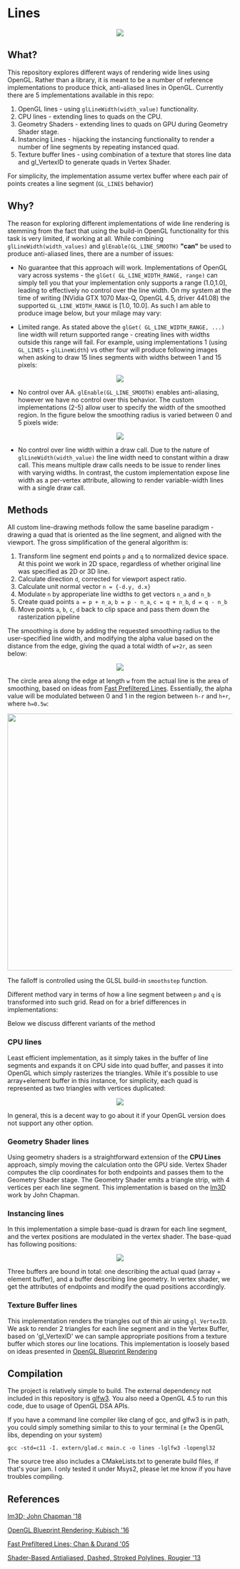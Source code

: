# Lines

<p align="center"> 
<img src="screenshots/aa_lines.png">
</p>

## What?

This repository explores different ways of rendering wide lines using OpenGL. Rather than a library, it is meant to be a
number of reference implementations to produce thick, anti-aliased lines in OpenGL. Currently there are 5 implementations
available in this repo:

1. OpenGL lines - using `glLineWidth(width_value)` functionality.
2. CPU lines - extending lines to quads on the CPU.
3. Geometry Shaders - extending lines to quads on GPU during Geometry Shader stage.
4. Instancing Lines - hijacking the instancing functionality to render a number of line segments by repeating instanced quad.
5. Texture buffer lines - using combination of a texture that stores line data and gl_VertexID to generate quads in Vertex Shader.

For simplicity, the implementation assume vertex buffer where each pair of points creates a line segment (`GL_LINES` behavior)

## Why?

The reason for exploring different implementations of wide line rendering is stemming from the fact that using the build-in OpenGL functionality for this task is very limited, if working at all. While combining `glLineWidth(width_values)` and `glEnable(GL_LINE_SMOOTH)` **"can"** be used to produce anti-aliased lines, there are a number of issues:

- No guarantee that this approach will work. Implementations of OpenGL vary across systems - the `glGet( GL_LINE_WIDTH_RANGE, range)` can simply tell you that your implementation only supports a range (1.0,1.0], leading to effectively no control over the line width. On my system at the time of writing (NVidia GTX 1070 Max-Q, OpenGL 4.5, driver 441.08) the supported `GL_LINE_WIDTH_RANGE` is [1.0, 10.0]. As such I am able to produce image below, but your milage may vary:

- Limited range. As stated above the `glGet( GL_LINE_WIDTH_RANGE, ...)` line width will return supported range - creating lines with widths outside this range will fail. For example, using implementations 1 (using `GL_LINES` + `glLineWidth`) vs other four will produce following images when asking to draw 15 lines segments with widths between 1 and 15 pixels:

<p align="center"> 
<img src="screenshots/line_width_range.png">
</p>

- No control over AA. `glEnable(GL_LINE_SMOOTH)` enables anti-aliasing, however we have no control over this behavior. The custom implementations (2-5) allow user to specify the width of the smoothed region. In the figure below the smoothing radius is varied between 0 and 5 pixels wide:

<p align="center"> 
<img src="screenshots/line_filtering.png">
</p>

- No control over line width within a draw call. Due to the nature of `glLineWidth(width_value)` the line width need to constant within a draw call. This means multiple draw calls needs to be issue to render lines with varying widths. In contrast, the custom implementation expose line width as a per-vertex attribute, allowing to render variable-width
lines with a single draw call.

## Methods

All custom line-drawing methods follow the same baseline paradigm - drawing a quad that is oriented as the line segment, and aligned with the viewport. The gross simplification of the general algorithm is:

1. Transform line segment end points `p` and `q` to normalized device space. At this point we work in 2D space, regardless of whether original line was specified as 2D or 3D line. 
2. Calculate direction `d`, corrected for viewport aspect ratio.
3. Calculate unit normal vector `n = {-d.y, d.x}`
4. Modulate `n` by approperiate line widths to get vectors `n_a` and `n_b` 
5. Create quad points `a = p + n_a`, `b = p - n_a`, `c = q + n_b`, `d = q - n_b`
6. Move points `a`, `b`, `c`, `d` back to clip space and pass them down the rasterization pipeline

The smoothing is done by adding the requested smoothing radius to the user-specified line width, and modifying the alpha value based on the distance from the edge, giving the quad a total width of `w+2r`, as seen below:

<p align="center"> 
<img src="screenshots/quad_diagram.png">
</p>

The circle area along the edge at length `w` from the actual line is the area of smoothing, based on ideas from
[Fast Prefiltered Lines](https://developer.nvidia.com/gpugems/gpugems2/part-iii-high-quality-rendering/chapter-22-fast-prefiltered-lines). Essentially, the alpha value will be modulated between 0 and 1 in the region between `h-r` and `h+r`, where `h=0.5w`:

<p align="center"> 
<img src="screenshots/smoothstep.png" width="575px">
</p>

The falloff is controlled using the GLSL build-in `smoothstep` function. 

Different method vary in terms of how a line segment between `p` and `q` is transformed into such grid. Read on for a brief differences in implementations:


Below we discuss different variants of the method 
### CPU lines
Least efficient implementation, as it simply takes in the buffer of line segments and expands it on CPU side into
quad buffer, and passes it into OpenGL which simply rasterizes the triangles. While it's possible to use array+element buffer in this instance, for simplicity, each quad is represented as two triangles with vertices duplicated:

<p align="center"> 
<img src="screenshots/double_triangle.png">
</p>

In general, this is a decent way to go about it if your OpenGL version does not support any other option.

### Geometry Shader lines
Using geometry shaders is a straightforward extension of the **CPU Lines** approach, simply moving the calculation onto the GPU side. Vertex Shader computes the clip coordinates for both endpoints and passes them to the Geometry Shader stage. The Geometry Shader emits a triangle strip, with 4 vertices per each line segment. This implementation is based on the [Im3D](https://github.com/john-chapman/im3d) work by John Chapman.

### Instancing lines
In this implementation a simple base-quad is drawn for each line segment, and the vertex positions are modulated in the vertex shader. The base-quad has following positions:

<p align="center"> 
<img src="screenshots/instancing_quad.png">
</p>

Three buffers are bound in total: one describing the actual quad (array + element buffer), and a buffer describing line geometry. In vertex shader, we get the attributes of endpoints and modify the quad positions accordingly.

### Texture Buffer lines
This implementation renders the triangles out of thin air using `gl_VertexID`. We ask to render 2 triangles for each line segment and in the Vertex Buffer, based on 'gl_VertexID' we can sample appropriate positions from a texture buffer which stores our line locations. This implementation is loosely based on ideas presented in [OpenGL Blueprint Rendering](http://on-demand.gputechconf.com/gtc/2016/presentation/s6143-christoph-kubisch-blueprint-rendering.pdf)


## Compilation
The project is relatively simple to build. The external dependency not included in this repository is [glfw3](https://www.glfw.org/). You also need a OpenGL 4.5 to run this code, due to usage of OpenGL DSA APIs.

If you have a command line compiler like clang of gcc, and glfw3 is in path, you could simply something similar to this to your terminal (± the OpenGL libs, depending on your system)

```
gcc -std=c11 -I. extern/glad.c main.c -o lines -lglfw3 -lopengl32
```

The source tree also includes a CMakeLists.txt to generate build files, if that's your jam. I only tested it under Msys2, please let me know if you have troubles compiling.

## References
[Im3D; John Chapman '18](https://github.com/john-chapman/im3d)

[OpenGL Blueprint Rendering; Kubisch '16](http://on-demand.gputechconf.com/gtc/2016/presentation/s6143-christoph-kubisch-blueprint-rendering.pdf)

[Fast Prefiltered Lines; Chan & Durand '05](https://developer.nvidia.com/gpugems/gpugems2/part-iii-high-quality-rendering/chapter-22-fast-prefiltered-lines)

[Shader-Based Antialiased, Dashed, Stroked Polylines, Rougier '13](http://jcgt.org/published/0002/02/08/)


